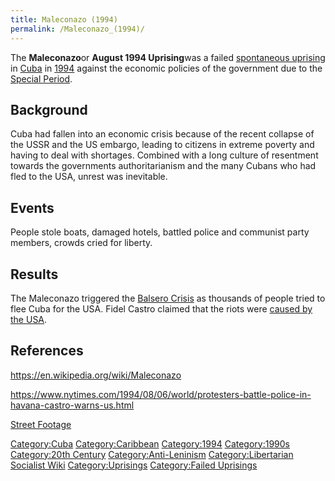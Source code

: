 ```yaml
---
title: Maleconazo (1994)
permalink: /Maleconazo_(1994)/
---
```


The **Maleconazo**or **August 1994 Uprising**was a failed [spontaneous
uprising](Spontaneous_Uprising "wikilink") in [Cuba](Cuba "wikilink") in
[1994](Timeline_of_Libertarian_Socialism_in_the_Caribbean "wikilink")
against the economic policies of the government due to the [Special
Period](Special_Period_(Cuba) "wikilink").

## Background

Cuba had fallen into an economic crisis because of the recent collapse
of the USSR and the US embargo, leading to citizens in extreme poverty
and having to deal with shortages. Combined with a long culture of
resentment towards the governments authoritarianism and the many Cubans
who had fled to the USA, unrest was inevitable.

## Events

People stole boats, damaged hotels, battled police and communist party
members, crowds cried for liberty.

## Results

The Maleconazo triggered the [Balsero
Crisis](Balsero_Crisis_(1994) "wikilink") as thousands of people tried
to flee Cuba for the USA. Fidel Castro claimed that the riots were
[caused by the USA](Bad_Anti-Americanism "wikilink").

## References

<https://en.wikipedia.org/wiki/Maleconazo>

<https://www.nytimes.com/1994/08/06/world/protesters-battle-police-in-havana-castro-warns-us.html>

[Street Footage](https://www.youtube.com/watch?v=Sdr7CwQtOAw)

[Category:Cuba](Category:Cuba "wikilink")
[Category:Caribbean](Category:Caribbean "wikilink")
[Category:1994](Category:1994 "wikilink")
[Category:1990s](Category:1990s "wikilink") [Category:20th
Century](Category:20th_Century "wikilink")
[Category:Anti-Leninism](Category:Anti-Leninism "wikilink")
[Category:Libertarian Socialist
Wiki](Category:Libertarian_Socialist_Wiki "wikilink")
[Category:Uprisings](Category:Uprisings "wikilink") [Category:Failed
Uprisings](Category:Failed_Uprisings "wikilink")
